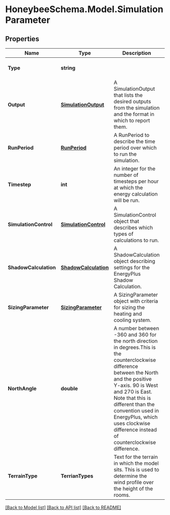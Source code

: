 
# HoneybeeSchema.Model.SimulationParameter

## Properties

Name | Type | Description | Notes
------------ | ------------- | ------------- | -------------
**Type** | **string** |  | [optional] [readonly] [default to "SimulationParameter"]
**Output** | [**SimulationOutput**](SimulationOutput.md) | A SimulationOutput that lists the desired outputs from the simulation and the format in which to report them. | [optional] 
**RunPeriod** | [**RunPeriod**](RunPeriod.md) | A RunPeriod to describe the time period over which to run the simulation. | [optional] 
**Timestep** | **int** | An integer for the number of timesteps per hour at which the energy calculation will be run. | [optional] [default to 6]
**SimulationControl** | [**SimulationControl**](SimulationControl.md) | A SimulationControl object that describes which types of calculations to run. | [optional] 
**ShadowCalculation** | [**ShadowCalculation**](ShadowCalculation.md) | A ShadowCalculation object describing settings for the EnergyPlus Shadow Calculation. | [optional] 
**SizingParameter** | [**SizingParameter**](SizingParameter.md) | A SizingParameter object with criteria for sizing the heating and cooling system. | [optional] 
**NorthAngle** | **double** | A number between -360 and 360 for the north direction in degrees.This is the counterclockwise difference between the North and the positive Y-axis. 90 is West and 270 is East. Note that this is different than the convention used in EnergyPlus, which uses clockwise difference instead of counterclockwise difference. | [optional] [default to 0D]
**TerrainType** | **TerrianTypes** | Text for the terrain in which the model sits. This is used to determine the wind profile over the height of the rooms. | [optional] 

[[Back to Model list]](../README.md#documentation-for-models)
[[Back to API list]](../README.md#documentation-for-api-endpoints)
[[Back to README]](../README.md)

